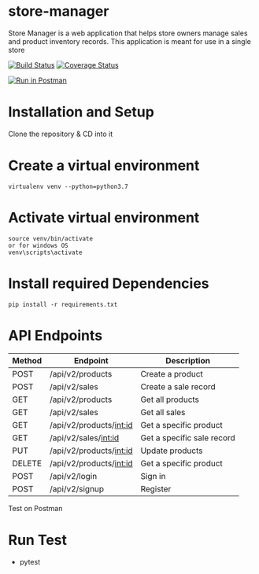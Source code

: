 # store-manager
Store Manager is a web application that helps store owners manage sales and product inventory records. This application is meant for use in a single store

[![Build Status](https://travis-ci.com/PeterCapo/store-manager-3.svg?branch=master)](https://travis-ci.com/PeterCapo/store-manager-3)
[![Coverage Status](https://coveralls.io/repos/github/PeterCapo/store-manager-3/badge.svg?branch=master)](https://coveralls.io/github/PeterCapo/store-manager-3?branch=master)

[![Run in Postman](https://run.pstmn.io/button.svg)](https://app.getpostman.com/run-collection/d5f401cef57bce99e752)


# Installation and Setup

Clone the repository & CD into it 

# Create a virtual environment

    virtualenv venv --python=python3.7

# Activate virtual environment

    source venv/bin/activate
    or for windows OS
    venv\scripts\activate

# Install required Dependencies

    pip install -r requirements.txt



# API Endpoints 

| Method | Endpoint                        | Description                           |
| ------ | ------------------------------- | ------------------------------------- |
| POST   | /api/v2/products                | Create a product                      |
| POST   | /api/v2/sales                   | Create a sale record                  |
| GET    | /api/v2/products                | Get all products                      |
| GET    | /api/v2/sales                   | Get all sales                         |
| GET    | /api/v2/products/<int:id>       | Get a specific product                |
| GET    | /api/v2/sales/<int:id>          | Get a specific sale record            |
| PUT    | /api/v2/products/<int:id>       | Update products                       |
| DELETE | /api/v2/products/<int:id>       | Get a specific product                |
| POST   | /api/v2/login                   | Sign in                               | 
| POST   | /api/v2/signup                  | Register                              | 

Test on Postman 

# Run Test
- pytest
